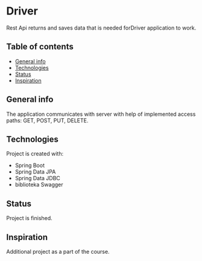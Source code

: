 # Driver
Rest Api returns and saves data that is needed forDriver application to work.

## Table of contents
* [General info](#general-info)
* [Technologies](#technologies)
* [Status](#status)
* [Inspiration](#inspiration)

## General info
 The application communicates with server with help of implemented access paths: GET, POST, PUT, DELETE.

## Technologies
Project is created with: 
* Spring Boot
* Spring Data JPA
* Spring Data JDBC
* biblioteka Swagger

## Status
Project is finished.

## Inspiration
Additional project as a part of the course.
